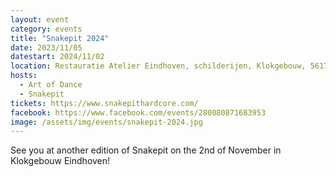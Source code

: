 ```yaml
---
layout: event
category: events
title: "Snakepit 2024"
date: 2023/11/05
datestart: 2024/11/02
location: Restauratie Atelier Eindhoven, schilderijen, Klokgebouw, 5617 AC Eindhoven, Netherlands
hosts:
  - Art of Dance
  - Snakepit
tickets: https://www.snakepithardcore.com/
facebook: https://www.facebook.com/events/280080871683953
image: /assets/img/events/snakepit-2024.jpg
---
```


See you at another edition of Snakepit on the 2nd of November in Klokgebouw Eindhoven!
